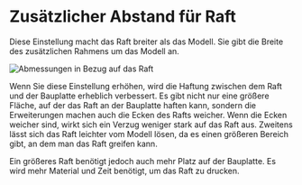 Zusätzlicher Abstand für Raft
====
Diese Einstellung macht das Raft breiter als das Modell. Sie gibt die Breite des zusätzlichen Rahmens um das Modell an.

![Abmessungen in Bezug auf das Raft](../../../articles/images/raft_dimensions.svg)

Wenn Sie diese Einstellung erhöhen, wird die Haftung zwischen dem Raft und der Bauplatte erheblich verbessert. Es gibt nicht nur eine größere Fläche, auf der das Raft an der Bauplatte haften kann, sondern die Erweiterungen machen auch die Ecken des Rafts weicher. Wenn die Ecken weicher sind, wirkt sich ein Verzug weniger stark auf das Raft aus. Zweitens lässt sich das Raft leichter vom Modell lösen, da es einen größeren Bereich gibt, an dem man das Raft greifen kann.

Ein größeres Raft benötigt jedoch auch mehr Platz auf der Bauplatte. Es wird mehr Material und Zeit benötigt, um das Raft zu drucken.